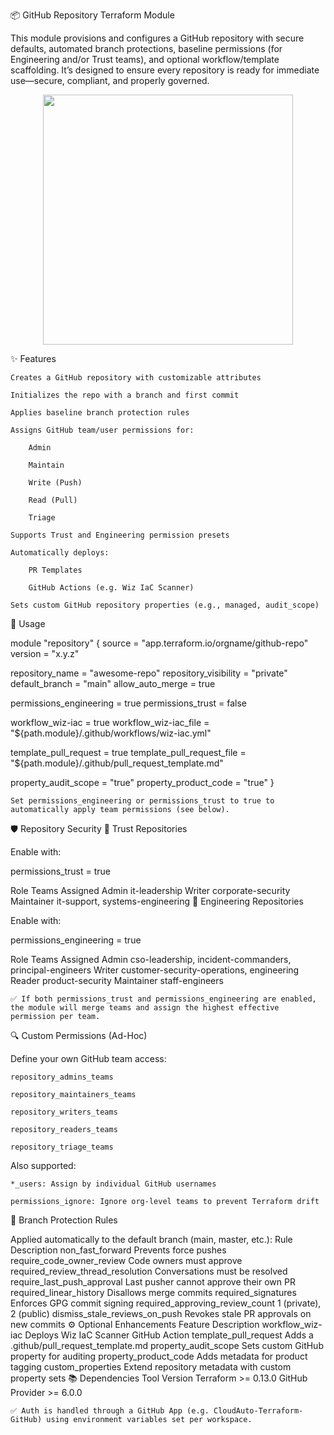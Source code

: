 📦 GitHub Repository Terraform Module

This module provisions and configures a GitHub repository with secure defaults, automated branch protections, baseline permissions (for Engineering and/or Trust teams), and optional workflow/template scaffolding. It’s designed to ensure every repository is ready for immediate use—secure, compliant, and properly governed.
<p align="center"> <img src="https://github.com/user-attachments/assets/63f84260-1501-4636-9789-0fb64081c4f2" width="400"/> </p>
✨ Features

    Creates a GitHub repository with customizable attributes

    Initializes the repo with a branch and first commit

    Applies baseline branch protection rules

    Assigns GitHub team/user permissions for:

        Admin

        Maintain

        Write (Push)

        Read (Pull)

        Triage

    Supports Trust and Engineering permission presets

    Automatically deploys:

        PR Templates

        GitHub Actions (e.g. Wiz IaC Scanner)

    Sets custom GitHub repository properties (e.g., managed, audit_scope)

🚀 Usage

module "repository" {
  source  = "app.terraform.io/orgname/github-repo"
  version = "x.y.z"

  repository_name  = "awesome-repo"
  repository_visibility = "private"
  default_branch   = "main"
  allow_auto_merge = true

  permissions_engineering = true
  permissions_trust       = false

  workflow_wiz-iac        = true
  workflow_wiz-iac_file   = "${path.module}/.github/workflows/wiz-iac.yml"

  template_pull_request       = true
  template_pull_request_file  = "${path.module}/.github/pull_request_template.md"

  property_audit_scope    = "true"
  property_product_code   = "true"
}

    Set permissions_engineering or permissions_trust to true to automatically apply team permissions (see below).

🛡️ Repository Security
🔧 Trust Repositories

Enable with:

permissions_trust = true

Role	Teams Assigned
Admin	it-leadership
Writer	corporate-security
Maintainer	it-support, systems-engineering
🧪 Engineering Repositories

Enable with:

permissions_engineering = true

Role	Teams Assigned
Admin	cso-leadership, incident-commanders, principal-engineers
Writer	customer-security-operations, engineering
Reader	product-security
Maintainer	staff-engineers

    ✅ If both permissions_trust and permissions_engineering are enabled, the module will merge teams and assign the highest effective permission per team.

🔍 Custom Permissions (Ad-Hoc)

Define your own GitHub team access:

    repository_admins_teams

    repository_maintainers_teams

    repository_writers_teams

    repository_readers_teams

    repository_triage_teams

Also supported:

    *_users: Assign by individual GitHub usernames

    permissions_ignore: Ignore org-level teams to prevent Terraform drift

🔐 Branch Protection Rules

Applied automatically to the default branch (main, master, etc.):
Rule	Description
non_fast_forward	Prevents force pushes
require_code_owner_review	Code owners must approve
required_review_thread_resolution	Conversations must be resolved
require_last_push_approval	Last pusher cannot approve their own PR
required_linear_history	Disallows merge commits
required_signatures	Enforces GPG commit signing
required_approving_review_count	1 (private), 2 (public)
dismiss_stale_reviews_on_push	Revokes stale PR approvals on new commits
⚙️ Optional Enhancements
Feature	Description
workflow_wiz-iac	Deploys Wiz IaC Scanner GitHub Action
template_pull_request	Adds a .github/pull_request_template.md
property_audit_scope	Sets custom GitHub property for auditing
property_product_code	Adds metadata for product tagging
custom_properties	Extend repository metadata with custom property sets
📚 Dependencies
Tool	Version
Terraform	>= 0.13.0
GitHub Provider	>= 6.0.0

    ✅ Auth is handled through a GitHub App (e.g. CloudAuto-Terraform-GitHub) using environment variables set per workspace.

